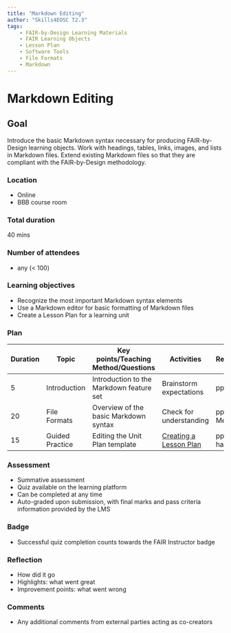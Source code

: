 ```yaml
---
title: "Markdown Editing"
author: "Skills4EOSC T2.3"
tags: 
    - FAIR-by-Design Learning Materials
    - FAIR Learning Objects
    - Lesson Plan
    - Software Tools
    - File Formats
    - Markdown
---
```


# Markdown Editing

## Goal

Introduce the basic Markdown syntax necessary for producing FAIR-by-Design learning objects. Work with headings, tables, links, images, and lists in Markdown files. Extend existing Markdown files so that they are compliant with the FAIR-by-Design methodology.

### Location

- Online
- BBB course room

### Total duration

40 mins

### Number of attendees

- any (< 100)

### Learning objectives

- Recognize the most important Markdown syntax elements
- Use a Markdown editor for basic formatting of Markdown files
- Create a Lesson Plan for a learning unit

### Plan

| Duration | Topic           | Key points/Teaching Method/Questions                   | Activities                        | Resources      |
|----------|-----------------|--------------------------------------------------------|-----------------------------------|----------------|
| 5        | Introduction    | Introduction to the Markdown feature set               | Brainstorm expectations           | pptx           |
| 20       | File Formats    | Overview of the basic Markdown syntax                  | Check for understanding           | pptx, Menti    |
| 15       | Guided Practice | Editing the Unit Plan template                         | [Creating a Lesson Plan](./Activities/01-Creating%20a%20Lesson%20Plan.md)              | pptx, handouts |

### Assessment

- Summative assessment
- Quiz available on the learning platform
- Can be completed at any time
- Auto-graded upon submission, with final marks and pass criteria information provided by the LMS

### Badge

- Successful quiz completion counts towards the FAIR Instructor badge

### Reflection

- How did it go
- Highlights: what went great
- Improvement points: what went wrong

### Comments

- Any additional comments from external parties acting as co-creators